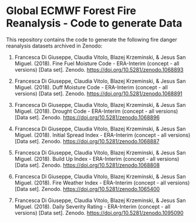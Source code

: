 # Global ECMWF Forest Fire Reanalysis - Code to generate Data  

This repository contains the code to generate the following fire danger reanalysis datasets archived in Zenodo:

  1. Francesca Di Giuseppe, Claudia Vitolo, Blazej Krzeminski, \& Jesus San Miguel. (2018). Fine Fuel Moisture Code - ERA-Interim (concept - all versions) [Data set]. Zenodo. https://doi.org/10.5281/zenodo.1068893

  2. Francesca Di Giuseppe, Claudia Vitolo, Blazej Krzeminski, \& Jesus San Miguel. (2018). Duff Moisture Code - ERA-Interim (concept - all versions) [Data set]. Zenodo. https://doi.org/10.5281/zenodo.1068891

  3. Francesca Di Giuseppe, Claudia Vitolo, Blazej Krzeminski, \& Jesus San Miguel. (2018). Drought Code - ERA-Interim (concept - all versions) [Data set]. Zenodo. https://doi.org/10.5281/zenodo.1068896

  4. Francesca Di Giuseppe, Claudia Vitolo, Blazej Krzeminski, \& Jesus San Miguel. (2018). Initial Spread Index - ERA-Interim (concept - all versions) [Data set]. Zenodo. https://doi.org/10.5281/zenodo.1068887

  5. Francesca Di Giuseppe, Claudia Vitolo, Blazej Krzeminski, \& Jesus San Miguel. (2018). Build Up Index - ERA-Interim (concept - all versions) [Data set]. Zenodo. https://doi.org/10.5281/zenodo.1068808

  6. Francesca Di Giuseppe, Claudia Vitolo, Blazej Krzeminski, \& Jesus San Miguel. (2018). Fire Weather Index - ERA-Interim (concept - all versions) [Data set]. Zenodo. https://doi.org/10.5281/zenodo.1065400

  7. Francesca Di Giuseppe, Claudia Vitolo, Blazej Krzeminski, \& Jesus San Miguel. (2018). Daily Severity Rating - ERA-Interim (concept - all versions) [Data set]. Zenodo. https://doi.org/10.5281/zenodo.1095090
  
